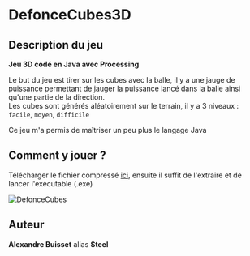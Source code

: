 
# DefonceCubes3D

## Description du jeu

**Jeu 3D codé en Java avec Processing**  

Le but du jeu est tirer sur les cubes avec la balle, il y a une jauge de puissance permettant de jauger la puissance lancé dans la balle ainsi
qu'une partie de la direction.  
Les cubes sont générés aléatoirement sur le terrain, il y a 3 niveaux : `facile`, `moyen`, `difficile`

Ce jeu m'a permis de maîtriser un peu plus le langage Java


## Comment y jouer ?

Télécharger le fichier compressé [ici](https://github.com/Steelataure/DefonceCubes3D/releases/tag/untagged-d8fb1d1a8002dc4214b7), ensuite il suffit de l'extraire et de lancer l'exécutable (.exe)

![DefonceCubes](https://zupimages.net/up/21/33/6cg1.png)

## Auteur

**Alexandre Buisset** alias **Steel**
